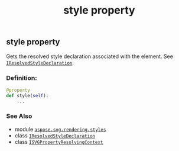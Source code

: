 ﻿---
title: style property
second_title: Aspose.SVG for Python via .NET API References
description: 
type: docs
weight: 130
url: /python-net/aspose.svg.rendering.styles/isvgpropertyresolvingcontext/style/
is_root: false
---

## style property


Gets the resolved style declaration associated with the element. See [`IResolvedStyleDeclaration`](/svg/python-net/aspose.svg.dom.css/iresolvedstyledeclaration).
### Definition:
```python
@property
def style(self):
    ...
```

### See Also
* module [`aspose.svg.rendering.styles`](../../)
* class [`IResolvedStyleDeclaration`](/svg/python-net/aspose.svg.dom.css/iresolvedstyledeclaration)
* class [`ISVGPropertyResolvingContext`](/svg/python-net/aspose.svg.rendering.styles/isvgpropertyresolvingcontext)

